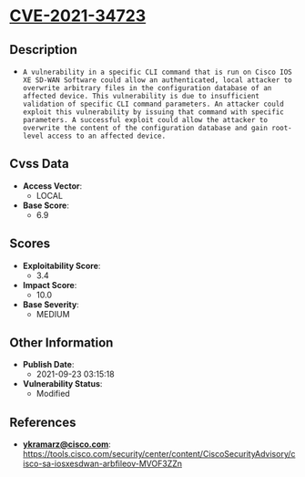 
# [CVE-2021-34723](https://cve.mitre.org/cgi-bin/cvename.cgi?name=CVE-2021-34723)

## Description

- `A vulnerability in a specific CLI command that is run on Cisco IOS XE SD-WAN Software could allow an authenticated, local attacker to overwrite arbitrary files in the configuration database of an affected device. This vulnerability is due to insufficient validation of specific CLI command parameters. An attacker could exploit this vulnerability by issuing that command with specific parameters. A successful exploit could allow the attacker to overwrite the content of the configuration database and gain root-level access to an affected device.`

## Cvss Data

- **Access Vector**:
  - LOCAL
- **Base Score**:
  - 6.9

## Scores

- **Exploitability Score**:
  - 3.4
- **Impact Score**:
  - 10.0
- **Base Severity**:
  - MEDIUM

## Other Information

- **Publish Date**:
  - 2021-09-23 03:15:18
- **Vulnerability Status**:
  - Modified

## References

- **ykramarz@cisco.com**: https://tools.cisco.com/security/center/content/CiscoSecurityAdvisory/cisco-sa-iosxesdwan-arbfileov-MVOF3ZZn
